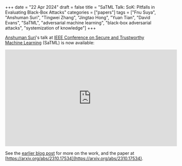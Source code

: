 +++
date = "22 Apr 2024"
draft = false
title = "SaTML Talk: SoK: Pitfalls in Evaluating Black-Box Attacks"
categories = ["papers"]
tags = ["Fnu Suya", "Anshuman Suri", "Tingwei Zhang", "Jingtao Hong", "Yuan Tian", "David Evans", "SaTML", "adversarial machine learning", "black-box adversarial attacks", "systemization of knowledge"]
+++

[Anshuman Suri](https://www.anshumansuri.com/)'s talk at [IEEE Conference on Secure and Trustworthy Machine Learning](https://satml.org/) (SaTML) is now available:

<center>
<iframe width="560" height="315" src="https://www.youtube-nocookie.com/embed/ui4HMGe3aUs?si=M2A-uD77s4BdhXPR" title="YouTube video player" frameborder="0" allow="accelerometer; autoplay; clipboard-write; encrypted-media; gyroscope; picture-in-picture; web-share" referrerpolicy="strict-origin-when-cross-origin" allowfullscreen></iframe>
</center>

See the [earlier blog post](https://uvasrg.github.io/sok-pitfalls-in-evaluating-black-box-attacks/) for more on the work, and the paper at [https://arxiv.org/abs/2310.17534](https://arxiv.org/abs/2310.17534).

 